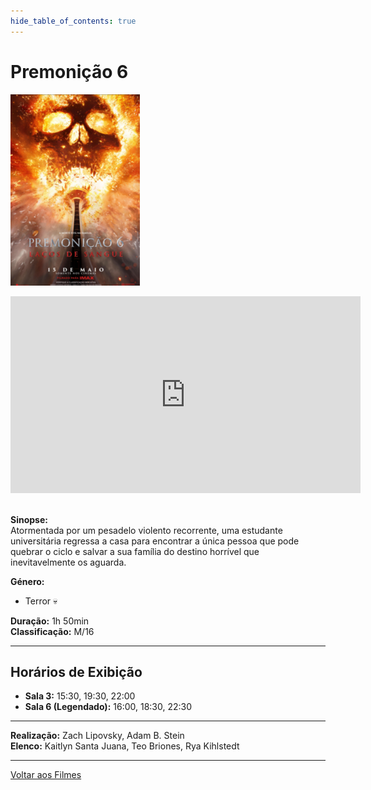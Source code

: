 ```yaml
---
hide_table_of_contents: true
---
```


# Premonição 6 

![Premonição](/img/final_destination_small.png) &nbsp;&nbsp;&nbsp;&nbsp;&nbsp;&nbsp;&nbsp;&nbsp;&nbsp;&nbsp;&nbsp;&nbsp;&nbsp;&nbsp;&nbsp;&nbsp;&nbsp;&nbsp;&nbsp;&nbsp;&nbsp;&nbsp;&nbsp;&nbsp;&nbsp;&nbsp;&nbsp;&nbsp;&nbsp;&nbsp;&nbsp;&nbsp;&nbsp;&nbsp;&nbsp;&nbsp;&nbsp;&nbsp;&nbsp;&nbsp;&nbsp;&nbsp;&nbsp;&nbsp;&nbsp;&nbsp;&nbsp;&nbsp;&nbsp;&nbsp;&nbsp;&nbsp;&nbsp;&nbsp;&nbsp;&nbsp;&nbsp;&nbsp;&nbsp;&nbsp;
<iframe width="560" height="315" src="https://www.youtube.com/embed/UWMzKXsY9A4?si=VukDPz8TwFT1hw1c" title="YouTube video player" frameborder="0" allow="accelerometer; autoplay; clipboard-write; encrypted-media; gyroscope; picture-in-picture; web-share; fullscreen" referrerpolicy="strict-origin-when-cross-origin" allowfullscreen></iframe>&nbsp;

**Sinopse:**  
Atormentada por um pesadelo violento recorrente, uma estudante universitária regressa a casa para encontrar a única pessoa que pode quebrar o ciclo e salvar a sua família do destino horrível que inevitavelmente os aguarda.

**Género:** 
- Terror :skull:

**Duração:** 1h 50min  
**Classificação:** M/16

---

## Horários de Exibição

- **Sala 3:** 15:30, 19:30, 22:00
- **Sala 6 (Legendado):** 16:00, 18:30, 22:30

---

**Realização:** Zach Lipovsky, Adam B. Stein  
**Elenco:** Kaitlyn Santa Juana, Teo Briones, Rya Kihlstedt

---

[Voltar aos Filmes](/filmes)
